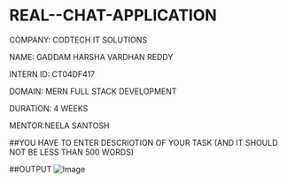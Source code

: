 # REAL--CHAT-APPLICATION

COMPANY: CODTECH IT SOLUTIONS

NAME: GADDAM HARSHA VARDHAN REDDY

INTERN ID: CT04DF417

DOMAIN: MERN FULL STACK DEVELOPMENT

DURATION: 4 WEEKS

MENTOR:NEELA SANTOSH

##YOU HAVE TO ENTER DESCRIOTION OF YOUR TASK (AND IT SHOULD NOT BE LESS THAN 500 WORDS)

##OUTPUT
![Image](https://github.com/user-attachments/assets/88bd8b3a-6006-4112-8564-1f06ad3cbf88)
